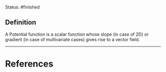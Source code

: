 Status: #finished 
## Definition
A Potential function is a scalar function whose slope (in case of 2D) or gradient (in case of multivariate cases) gives rise to a vector field. 





---
# References
